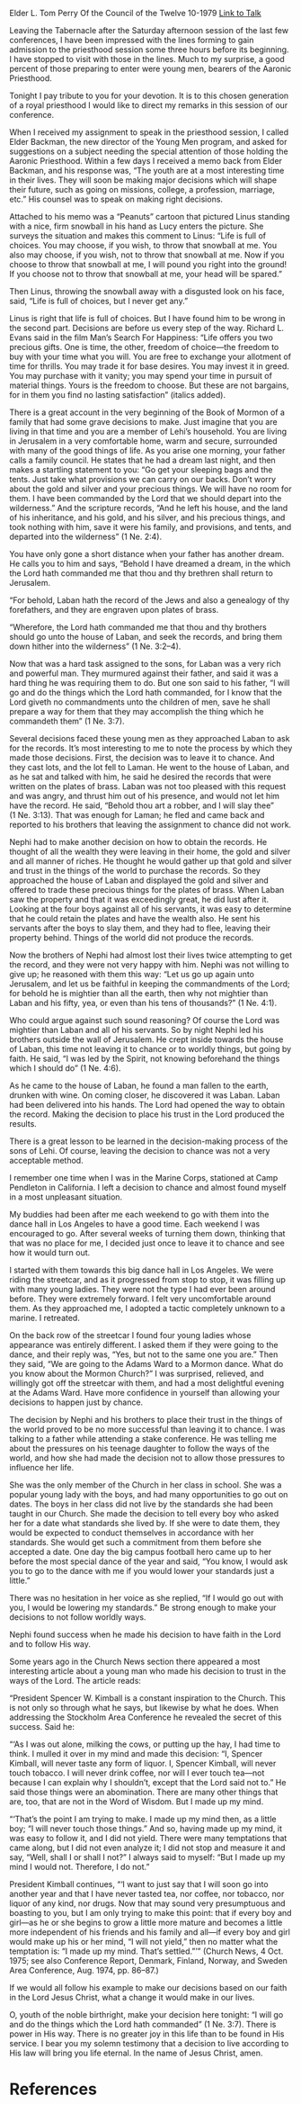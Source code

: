 Elder L. Tom Perry
Of the Council of the Twelve
10-1979
[Link to Talk](https://www.churchofjesuschrist.org/study/general-conference/1979/10/making-the-right-decisions?lang=eng)

Leaving the Tabernacle after the Saturday afternoon session of the last few conferences, I have been impressed with the lines forming to gain admission to the priesthood session some three hours before its beginning. I have stopped to visit with those in the lines. Much to my surprise, a good percent of those preparing to enter were young men, bearers of the Aaronic Priesthood.

Tonight I pay tribute to you for your devotion. It is to this chosen generation of a royal priesthood I would like to direct my remarks in this session of our conference.

When I received my assignment to speak in the priesthood session, I called Elder Backman, the new director of the Young Men program, and asked for suggestions on a subject needing the special attention of those holding the Aaronic Priesthood. Within a few days I received a memo back from Elder Backman, and his response was, “The youth are at a most interesting time in their lives. They will soon be making major decisions which will shape their future, such as going on missions, college, a profession, marriage, etc.” His counsel was to speak on making right decisions.

Attached to his memo was a “Peanuts” cartoon that pictured Linus standing with a nice, firm snowball in his hand as Lucy enters the picture. She surveys the situation and makes this comment to Linus: “Life is full of choices. You may choose, if you wish, to throw that snowball at me. You also may choose, if you wish, not to throw that snowball at me. Now if you choose to throw that snowball at me, I will pound you right into the ground! If you choose not to throw that snowball at me, your head will be spared.”

Then Linus, throwing the snowball away with a disgusted look on his face, said, “Life is full of choices, but I never get any.”

Linus is right that life is full of choices. But I have found him to be wrong in the second part. Decisions are before us every step of the way. Richard L. Evans said in the film Man’s Search For Happiness: “Life offers you two precious gifts. One is time, the other, freedom of choice—the freedom to buy with your time what you will. You are free to exchange your allotment of time for thrills. You may trade it for base desires. You may invest it in greed. You may purchase with it vanity; you may spend your time in pursuit of material things. Yours is the freedom to choose. But these are not bargains, for in them you find no lasting satisfaction” (italics added).

There is a great account in the very beginning of the Book of Mormon of a family that had some grave decisions to make. Just imagine that you are living in that time and you are a member of Lehi’s household. You are living in Jerusalem in a very comfortable home, warm and secure, surrounded with many of the good things of life. As you arise one morning, your father calls a family council. He states that he had a dream last night, and then makes a startling statement to you: “Go get your sleeping bags and the tents. Just take what provisions we can carry on our backs. Don’t worry about the gold and silver and your precious things. We will have no room for them. I have been commanded by the Lord that we should depart into the wilderness.” And the scripture records, “And he left his house, and the land of his inheritance, and his gold, and his silver, and his precious things, and took nothing with him, save it were his family, and provisions, and tents, and departed into the wilderness” (1 Ne. 2:4).

You have only gone a short distance when your father has another dream. He calls you to him and says, “Behold I have dreamed a dream, in the which the Lord hath commanded me that thou and thy brethren shall return to Jerusalem.

“For behold, Laban hath the record of the Jews and also a genealogy of thy forefathers, and they are engraven upon plates of brass.

“Wherefore, the Lord hath commanded me that thou and thy brothers should go unto the house of Laban, and seek the records, and bring them down hither into the wilderness” (1 Ne. 3:2–4).

Now that was a hard task assigned to the sons, for Laban was a very rich and powerful man. They murmured against their father, and said it was a hard thing he was requiring them to do. But one son said to his father, “I will go and do the things which the Lord hath commanded, for I know that the Lord giveth no commandments unto the children of men, save he shall prepare a way for them that they may accomplish the thing which he commandeth them” (1 Ne. 3:7).



Several decisions faced these young men as they approached Laban to ask for the records. It’s most interesting to me to note the process by which they made those decisions. First, the decision was to leave it to chance. And they cast lots, and the lot fell to Laman. He went to the house of Laban, and as he sat and talked with him, he said he desired the records that were written on the plates of brass. Laban was not too pleased with this request and was angry, and thrust him out of his presence, and would not let him have the record. He said, “Behold thou art a robber, and I will slay thee” (1 Ne. 3:13). That was enough for Laman; he fled and came back and reported to his brothers that leaving the assignment to chance did not work.

Nephi had to make another decision on how to obtain the records. He thought of all the wealth they were leaving in their home, the gold and silver and all manner of riches. He thought he would gather up that gold and silver and trust in the things of the world to purchase the records. So they approached the house of Laban and displayed the gold and silver and offered to trade these precious things for the plates of brass. When Laban saw the property and that it was exceedingly great, he did lust after it. Looking at the four boys against all of his servants, it was easy to determine that he could retain the plates and have the wealth also. He sent his servants after the boys to slay them, and they had to flee, leaving their property behind. Things of the world did not produce the records.

Now the brothers of Nephi had almost lost their lives twice attempting to get the record, and they were not very happy with him. Nephi was not willing to give up; he reasoned with them this way: “Let us go up again unto Jerusalem, and let us be faithful in keeping the commandments of the Lord; for behold he is mightier than all the earth, then why not mightier than Laban and his fifty, yea, or even than his tens of thousands?” (1 Ne. 4:1).

Who could argue against such sound reasoning? Of course the Lord was mightier than Laban and all of his servants. So by night Nephi led his brothers outside the wall of Jerusalem. He crept inside towards the house of Laban, this time not leaving it to chance or to worldly things, but going by faith. He said, “I was led by the Spirit, not knowing beforehand the things which I should do” (1 Ne. 4:6).

As he came to the house of Laban, he found a man fallen to the earth, drunken with wine. On coming closer, he discovered it was Laban. Laban had been delivered into his hands. The Lord had opened the way to obtain the record. Making the decision to place his trust in the Lord produced the results.

There is a great lesson to be learned in the decision-making process of the sons of Lehi. Of course, leaving the decision to chance was not a very acceptable method.

I remember one time when I was in the Marine Corps, stationed at Camp Pendleton in California. I left a decision to chance and almost found myself in a most unpleasant situation.

My buddies had been after me each weekend to go with them into the dance hall in Los Angeles to have a good time. Each weekend I was encouraged to go. After several weeks of turning them down, thinking that that was no place for me, I decided just once to leave it to chance and see how it would turn out.

I started with them towards this big dance hall in Los Angeles. We were riding the streetcar, and as it progressed from stop to stop, it was filling up with many young ladies. They were not the type I had ever been around before. They were extremely forward. I felt very uncomfortable around them. As they approached me, I adopted a tactic completely unknown to a marine. I retreated.

On the back row of the streetcar I found four young ladies whose appearance was entirely different. I asked them if they were going to the dance, and their reply was, “Yes, but not to the same one you are.” Then they said, “We are going to the Adams Ward to a Mormon dance. What do you know about the Mormon Church?” I was surprised, relieved, and willingly got off the streetcar with them, and had a most delightful evening at the Adams Ward. Have more confidence in yourself than allowing your decisions to happen just by chance.

The decision by Nephi and his brothers to place their trust in the things of the world proved to be no more successful than leaving it to chance. I was talking to a father while attending a stake conference. He was telling me about the pressures on his teenage daughter to follow the ways of the world, and how she had made the decision not to allow those pressures to influence her life.

She was the only member of the Church in her class in school. She was a popular young lady with the boys, and had many opportunities to go out on dates. The boys in her class did not live by the standards she had been taught in our Church. She made the decision to tell every boy who asked her for a date what standards she lived by. If she were to date them, they would be expected to conduct themselves in accordance with her standards. She would get such a commitment from them before she accepted a date. One day the big campus football hero came up to her before the most special dance of the year and said, “You know, I would ask you to go to the dance with me if you would lower your standards just a little.”

There was no hesitation in her voice as she replied, “If I would go out with you, I would be lowering my standards.” Be strong enough to make your decisions to not follow worldly ways.

Nephi found success when he made his decision to have faith in the Lord and to follow His way.

Some years ago in the Church News section there appeared a most interesting article about a young man who made his decision to trust in the ways of the Lord. The article reads:

“President Spencer W. Kimball is a constant inspiration to the Church. This is not only so through what he says, but likewise by what he does. When addressing the Stockholm Area Conference he revealed the secret of this success. Said he:

“‘As I was out alone, milking the cows, or putting up the hay, I had time to think. I mulled it over in my mind and made this decision: “I, Spencer Kimball, will never taste any form of liquor. I, Spencer Kimball, will never touch tobacco. I will never drink coffee, nor will I ever touch tea—not because I can explain why I shouldn’t, except that the Lord said not to.” He said those things were an abomination. There are many other things that are, too, that are not in the Word of Wisdom. But I made up my mind.

“‘That’s the point I am trying to make. I made up my mind then, as a little boy; “I will never touch those things.” And so, having made up my mind, it was easy to follow it, and I did not yield. There were many temptations that came along, but I did not even analyze it; I did not stop and measure it and say, “Well, shall I or shall I not?” I always said to myself: “But I made up my mind I would not. Therefore, I do not.”

President Kimball continues, “‘I want to just say that I will soon go into another year and that I have never tasted tea, nor coffee, nor tobacco, nor liquor of any kind, nor drugs. Now that may sound very presumptuous and boasting to you, but I am only trying to make this point: that if every boy and girl—as he or she begins to grow a little more mature and becomes a little more independent of his friends and his family and all—if every boy and girl would make up his or her mind, “I will not yield,” then no matter what the temptation is: “I made up my mind. That’s settled.”’” (Church News, 4 Oct. 1975; see also Conference Report, Denmark, Finland, Norway, and Sweden Area Conference, Aug. 1974, pp. 86–87.)

If we would all follow his example to make our decisions based on our faith in the Lord Jesus Christ, what a change it would make in our lives.

O, youth of the noble birthright, make your decision here tonight: “I will go and do the things which the Lord hath commanded” (1 Ne. 3:7). There is power in His way. There is no greater joy in this life than to be found in His service. I bear you my solemn testimony that a decision to live according to His law will bring you life eternal. In the name of Jesus Christ, amen.

# References
